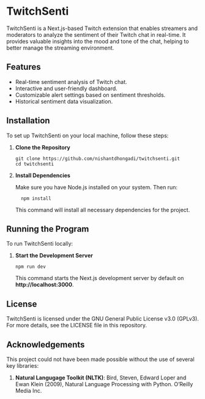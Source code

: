 # TwitchSenti
TwitchSenti is a Next.js-based Twitch extension that enables streamers and moderators to analyze the sentiment of their Twitch chat in real-time. It provides valuable insights into the mood and tone of the chat, helping to better manage the streaming environment.

## Features

- Real-time sentiment analysis of Twitch chat.
- Interactive and user-friendly dashboard.
- Customizable alert settings based on sentiment thresholds.
- Historical sentiment data visualization.

## Installation

To set up TwitchSenti on your local machine, follow these steps:

1. **Clone the Repository**

   ```
   git clone https://github.com/nishantdhongadi/twitchsenti.git
   cd twitchsenti
2. **Install Dependencies**

    Make sure you have Node.js installed on your system. Then run:
  
    ```
      npm install
    ```
    This command will install all necessary dependencies for the project.

## Running the Program

To run TwitchSenti locally:
  
  1. **Start the Development Server**

      ```
      npm run dev
      ```
      This command starts the Next.js development server by default on **http://localhost:3000**.

## License

TwitchSenti is licensed under the GNU General Public License v3.0 (GPLv3). For more details, see the LICENSE file in this repository.

## Acknowledgements

This project could not have been made possible without the use of several key libraries:

1. **Natural Langugage Toolkit (NLTK)**: Bird, Steven, Edward Loper and Ewan Klein (2009), Natural Language Processing with Python. O’Reilly Media Inc.
